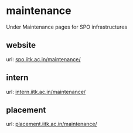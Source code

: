 # maintenance
Under Maintenance pages for SPO infrastructures

## website
url: [spo.iitk.ac.in/maintenance/](https://spo.iitk.ac.in/maintenance/)

## intern
url: [intern.iitk.ac.in/maintenance/](https://intern.iitk.ac.in/maintenance/)

## placement
url: [placement.iitk.ac.in/maintenance/](https://placement.iitk.ac.in/maintenance/)
